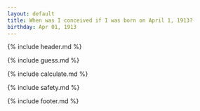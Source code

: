 ```yaml
---
layout: default
title: When was I conceived if I was born on April 1, 1913?
birthday: Apr 01, 1913
---
```


{% include header.md %}

{% include guess.md %}

{% include calculate.md %}

{% include safety.md %}

{% include footer.md %}



